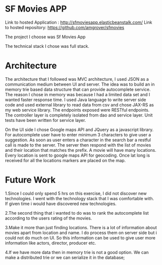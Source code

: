 SF Movies APP
============

Link to hosted Application : http://sfmoviesapp.elasticbeanstalk.com/
Link to hosted repository: https://github.com/amgrover/sfmovies

The project I choose was Sf Movies App

The technical stack I chose was full stack.

Architecture
============
The architecture that I followed was MVC architecture, I used JSON as a communication medium between UI and server. The idea was to build an in memory trie based data structure that can provide autocomplete service. The reason I chose in memory was because I had a limited data set and I wanted  faster response time. I used Java language to write server side code and used external library to read data from csv and chose JAX-RS as my web service library. The endpoints exposed were RESTful endpoints. The controller layer is completely isolated from dao and service layer. Unit tests have been written for service layer.
 
On the UI side I chose Google maps API and JQuery as a javascript library. For autocomplete user have to enter minimum 3 characters to give user a suggestion. As soon as user enters a character in the search bar a restful call is made to the server. The server then respond with the list of movies and their location that matches the prefix. A movie will have many locations. Every location is sent to google maps API for geocoding. Once lat long is received for all the locations markers are placed on the map. 

Future Work
============

1.Since I could only spend 5 hrs on this exercise, I did not discover new technologies. I went with the technology stack that I was comfortable with. If given time i would have discovered new technologies.

2.The second thing that i wanted to do was to rank the autocomplete list according to the users rating of the movies.

3.Make it more than just finding locations. There is a lot of information about movies apart from location and name. I do process them on server side but i could not do much on UI. So this information can be used to give user more information like actors, director, producer etc.

4.If we have more data then in memory trie is not a good option. We can make a distributed trie or we can serialize it in the database;

